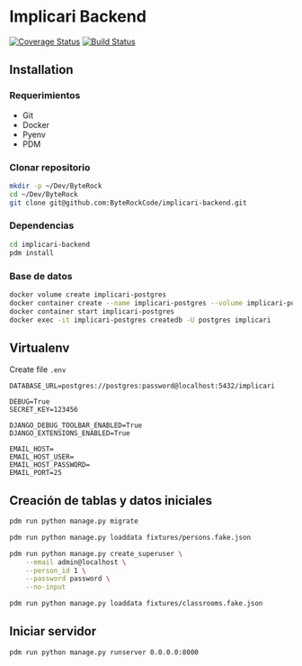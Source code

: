 # Implicari Backend

[![Coverage Status](https://coveralls.io/repos/github/ByteRockCode/implicari-backend/badge.svg?branch=master)](https://coveralls.io/github/ByteRockCode/implicari-backend?branch=master)
[![Build Status](https://travis-ci.org/ByteRockCode/implicari-backend.svg?branch=master)](https://travis-ci.org/ByteRockCode/implicari-backend)


## Installation

### Requerimientos

- Git
- Docker
- Pyenv
- PDM


### Clonar repositorio

```bash
mkdir -p ~/Dev/ByteRock
cd ~/Dev/ByteRock
git clone git@github.com:ByteRockCode/implicari-backend.git
```


### Dependencias

```bash
cd implicari-backend
pdm install
```


### Base de datos

```bash
docker volume create implicari-postgres
docker container create --name implicari-postgres --volume implicari-postgres:/var/lib/postgresql/data -e POSTGRES_PASSWORD=password -p 5432:5432 postgres
docker container start implicari-postgres
docker exec -it implicari-postgres createdb -U postgres implicari
```


## Virtualenv

Create file `.env`

```env
DATABASE_URL=postgres://postgres:password@localhost:5432/implicari

DEBUG=True
SECRET_KEY=123456

DJANGO_DEBUG_TOOLBAR_ENABLED=True
DJANGO_EXTENSIONS_ENABLED=True

EMAIL_HOST=
EMAIL_HOST_USER=
EMAIL_HOST_PASSWORD=
EMAIL_PORT=25
```


## Creación de tablas y datos iniciales


```bash
pdm run python manage.py migrate

pdm run python manage.py loaddata fixtures/persons.fake.json

pdm run python manage.py create_superuser \
    --email admin@localhost \
    --person_id 1 \
    --password password \
    --no-input

pdm run python manage.py loaddata fixtures/classrooms.fake.json
```


## Iniciar servidor

```
pdm run python manage.py runserver 0.0.0.0:8000
```
